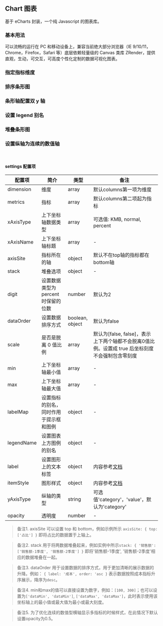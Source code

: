 <div class="demo-header">
<p class="overviewicon">
  <span class="wapi-chart-pie"/>
</p>

## Chart 图表

<nova-uxlink widget-name="Chart"></nova-uxlink>

基于 eCharts 封装，一个纯 Javascript 的图表库。
</div>

### 基本用法

可以流畅的运行在 PC 和移动设备上，兼容当前绝大部分浏览器（IE 9/10/11，Chrome，Firefox，Safari 等）底层依赖轻量级的 Canvas 类库 ZRender，提供直观，生动，可交互，可高度个性化定制的数据可视化图表。

<nova-demo-view link="chart/bar/base"></nova-demo-view>

### 指定指标维度

<nova-demo-view link="chart/bar/demo2"></nova-demo-view>

### 排序条形图

<nova-demo-view link="chart/bar/demo3"></nova-demo-view>

### 条形轴配置双 y 轴

<nova-demo-view link="chart/bar/demo4"></nova-demo-view>

### 设置 legend 别名

<nova-demo-view link="chart/bar/demo5"></nova-demo-view>

### 堆叠条形图

<nova-demo-view link="chart/bar/demo6"></nova-demo-view>

### 设置纵轴为连续的数值轴

<nova-demo-view link="chart/bar/demo7"></nova-demo-view>

<br>

#### settings 配置项

| 配置项 | 简介 | 类型 | 备注 |
| --- | --- | --- | --- |
| dimension | 维度 | array | 默认columns第一项为维度 |
| metrics | 指标 | array | 默认columns第二项起为指标 |
| xAxisType | 上下坐标轴数据类型 | array | 可选值: KMB, normal, percent |
| xAxisName | 上下坐标轴标题 | array | - |
| axisSite | 指标所在的轴 | object | 默认不在top轴的指标都在bottom轴 |
| stack | 堆叠选项 | object | - |
| digit | 设置数据类型为percent时保留的位数 | number | 默认为2 |
| dataOrder | 设置数据排序方式 | boolean, object | 默认为false |
| scale | 是否是脱离 0 值比例 | array | 默认为[false, false]，表示上下两个轴都不会脱离0值比例。设置成 true 后坐标刻度不会强制包含零刻度 |
| min | 上下坐标轴最小值 | array | - |
| max | 上下坐标轴最大值 | array | - |
| labelMap | 设置指标的别名，同时作用于提示框和图例| object | - |
| legendName | 设置图表上方图例的别名 | object | - |
| label | 设置图形上的文本标签 | object | 内容参考[文档](http://xui.test.huawei.com/echarts4/echarts-doc/public/cn/option.html#series-bar.label) |
| itemStyle | 图形样式 | object | 内容参考[文档](http://xui.test.huawei.com/echarts4/echarts-doc/public/cn/option.html#series-bar.itemStyle) |
| yAxisType | 纵轴的类型 | string | 可选值'category'，'value'，默认为'category' |
| opacity | 透明度 | number | - |

> 备注1. axisSite 可以设置 top 和 bottom，例如示例所示 `axisSite: { top: ['占比'] }` 即将占比的数据置于上轴上。

> 备注2. stack 用于将两数据堆叠起来，例如实例中所示`stack: { '销售额': ['销售额-1季度', '销售额-2季度'] }` 即将'销售额-1季度', '销售额-2季度'相应的数据堆叠在一起。

> 备注3. dataOrder 用于设置数据的排序方式，用于更加清晰的展示数据的升降。例如： `{ label: '成本', order: 'asc }` 表示数据按照成本指标升序展示，降序为`desc`。

> 备注4. min和max的值可以直接设置为数字，例如：`[100, 300]`；也可以设置为`['dataMin', 'dataMin']`, `['dataMax', 'dataMax']`，此时表示使用该坐标轴上的最小值或最大值为最小或最大刻度。

> 备注5. 为了优化连续的数值型横轴显示多指标的时候样式，在此情况下默认设置opacity为0.5。
